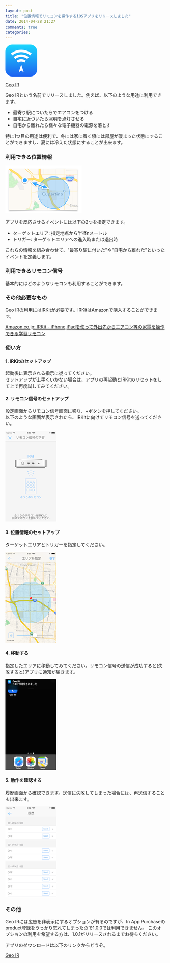 ```yaml
---
layout: post
title: "位置情報でリモコンを操作するiOSアプリをリリースしました"
date: 2014-04-28 21:27
comments: true
categories: 
---
```


![](/assets/2014-04-28/icon.png)

[Geo IR](https://itunes.apple.com/jp/app/geo-ir/id856152824)

Geo IRという名前でリリースしました。例えば、以下のような用途に利用できます。

- 最寄り駅についたらでエアコンをつける
- 自宅に近づいたら照明を点灯させる
- 自宅から離れたら様々な電子機器の電源を落とす

特に1つ目の用途は便利で、冬には家に着く頃には部屋が暖まった状態にすることができますし、夏には冷えた状態にすることが出来ます。


### 利用できる位置情報

![](/assets/2014-04-28/trigger.png)

アプリを反応させるイベントには以下の2つを指定できます。

- ターゲットエリア: 指定地点から半径nメートル
- トリガー: ターゲットエリアへの進入時または退出時

これらの情報を組み合わせて、"最寄り駅に付いた"や"自宅から離れた"といったイベントを定義します。


### 利用できるリモコン信号

基本的にはどのようなリモコンも利用することができます。


### その他必要なもの

Geo IRの利用にはIRKitが必要です。IRKitはAmazonで購入することができます。

[Amazon.co.jp: IRKit - iPhone,iPadを使って外出先からエアコン等の家電を操作できる学習リモコン](http://www.amazon.co.jp/dp/B00H91KK26)


### 使い方

#### 1. IRKitのセットアップ

起動後に表示される指示に従ってください。  
セットアップが上手くいかない場合は、アプリの再起動とIRKitのリセットをして上で再度試してみてください。


#### 2. リモコン信号のセットアップ

設定画面からリモコン信号画面に移り、+ボタンを押してください。  
以下のような画面が表示されたら、IRKitに向けてリモコン信号を送ってください。

![](/assets/2014-04-28/signal.png)


#### 3. 位置情報のセットアップ

ターゲットエリアとトリガーを指定してください。

![](/assets/2014-04-28/region.png)


#### 4. 移動する

指定したエリアに移動してみてください。リモコン信号の送信が成功すると(失敗すると)アプリに通知が届きます。

![](/assets/2014-04-28/notification.png)


#### 5. 動作を確認する

履歴画面から確認できます。送信に失敗してしまった場合には、再送信することも出来ます。

![](/assets/2014-04-28/history.png)


### その他

Geo IRには広告を非表示にするオプションが有るのですが、In App Purchaseのproduct登録をうっかり忘れてしまったので1.0.0では利用できません。
このオプションの利用を希望する方は、1.0.1がリリースされるまでお待ちください。

アプリのダウンロードは以下のリンクからどうぞ。

[Geo IR](https://itunes.apple.com/jp/app/geo-ir/id856152824)

